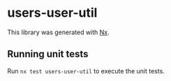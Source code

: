 # users-user-util

This library was generated with [Nx](https://nx.dev).

## Running unit tests

Run `nx test users-user-util` to execute the unit tests.
